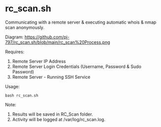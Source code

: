 # rc_scan.sh
Communicating with a remote server &amp; executing automatic whois &amp; nmap scan anonymously.

Diagram: https://github.com/pj-797/rc_scan.sh/blob/main/rc_scan%20Process.png

Requires:
  1) Remote Server IP Address
  2) Remote Server Login Credentials (Username, Password & Sudo Password)
  3) Remote Server - Running SSH Service
  
Usage:

	bash rc_scan.sh
	
Note:
1) Results will be saved in RC_Scan folder.
2) Activity will be logged at /var/log/rc_scan.log.
